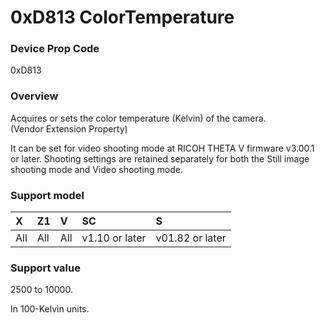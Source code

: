 # 0xD813 ColorTemperature

### Device Prop Code

0xD813

### Overview

Acquires or sets the color temperature (Kelvin) of the camera.  
(Vendor Extension Property)

It can be set for video shooting mode at RICOH THETA V firmware v3.00.1 or later. Shooting settings are retained separately for both the Still image shooting mode and Video shooting mode.

### Support model

| X | Z1 | V | SC | S |
|:--|:--|:--|:--|:--|
| All | All | All | v1.10 or later | v01.82 or later |

### Support value

2500 to 10000.

In 100-Kelvin units.
